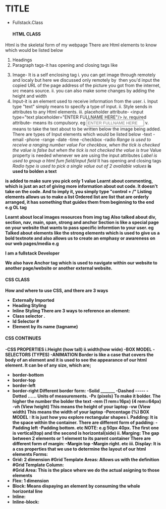 # TITLE
- Fullstack.Class

  #### HTML CLASS
Html is the skeletal form of my webpage
 There are Html elements to know which would be listed below
 1. Headings <h1-h6>
 2. Paragraph tags-it has opening and closing tags like <p></p>
 3. Image- It is a self enclosing tag<img/>
 i. you can get image through remotely and localy but here we discussed only remotely
  by <img src=""> then you'd input the copied URL of the page address of the picture you got from the internet, src means source.
  ii. you can also make some changes by adding the height and width 
4. Input-it is an element used to receive information from the user.
i. Input type "text" simply means to specify a type of input.
ii. Style sends in attributes to any Html elements.
iii. placeholder attribute- <input type="text placeholder="ENTER FULLNAME HERE"/> 
iv. required attribute- means its compulsory. eg <input type="text" placeholder="ENTER FULLNAME HERE" required/>
v. <br> means to take the text about to be written below the image being added.
There are types of Input elements which would be listed below
-text -email -phone -range -date -time -checkbox -radio
*Range is used to receive a ranging number value*
*For checkbox, when the tick is checked the value is false but when the tick is not checked the value is true*
Value property is needed whenever we are using the input attributes
*Label is used to group a html fum field/input field* It has opening and closing tags<label></label>
*Radio type is used to pick a single value out of 2 available values*
<b> is used to bolden a text
<form> is added to make sure you pick only 1 value
Learnt about commenting, which is just an act of giving more information about out code. It doesn't take on the code. And to imply it, you simply type "control + /"
Listing elements allows us to make a list
Ordered list are list that are orderly arranged, it has something that guides them from beginning to the end e.g OL tag <ol></ol>
Learnt about local images resources from img tag
Also talked about div, section, nav, main, span, strong and anchor
Section is like a special page on your website that wants to pass specific informtion to your user. eg <section></section>
Talked about elements like the strong elements which is used to give us a bold textnote and also allows us to create an emphasy or awareness on our web pages/media e.g <p> I am a fullstack<strong> Developer</strong></p>
We also have Anchor tag which is used to navigate within our website to another page/website or another external website.



#### CSS CLASS
How and where to use CSS, and there are 3 ways 
- Externally Imported
- Heading Styling
- Inline Styling
 There are 3 ways to reference an element:
 - Class selector .
 - Id Selector #
 - Element by its name (tagname)

#### CSS CONTINUES
 -CSS PROPERTIES  i.Height (how tall) ii.width(how wide)
 -BOX MODEL
 -SELECTORS (TYPES)
 -ANIMATION
  Border is like a case that covers the body of an element and it is used to see the appearance of our html element. It can be of any size, which are;
  - border-bottom
  - border-top
  - border-left
  - border-right
  Different border form:
  -Solid _______
  -Dashed -----
  -Dotted ......
  Units of measurements.
  -Px (pixels) To make it bolder. The higher the number the bolder the text
  -rem (1 rem=16px)
       (4 rem=64px)
  -vh (View height) This means the height of your laptop
  -vw (View width) This means the width of your laptop
  -Percentage (%)
  BOX MODEL : It is just how you explore rectangular shapes
  i. Padding: It is the space within the container.
  There are different form of padding:
  -Padding left
  -Padding bottom. etc
  NOTE: e.g 50px 40px. The first one is vertical(top) and the second is horizontal(side)
  ii. Marging: The gap between 2 elements or 1 element to its parent container
  There are different form of margin:
  -Margin top
  -Margin right. etc
  iii. Display: It  is a css properties that we use to determine the layout of our html elements
   Forms:
   - Grid: 2 dimension
  #Grid Template Areas: Allows us with the definition  
  #Grid Template Column:  
  #Grid Area: This is the place where we do the actual asigning to those elements
   - Flex: 1 dimension
   - Block: Means dispaying an element by consuming the whole horizontal line
   - Inline:
   - Inline-block:

   

